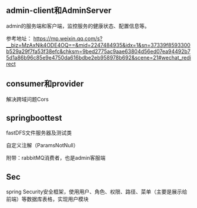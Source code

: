 ## admin-client和AdminServer
admin的服务端和客户端，监控服务的健康状态、配置信息等。

参考地址： <https://mp.weixin.qq.com/s?__biz=MzAxNjk4ODE4OQ==&mid=2247484935&idx=1&sn=37339f8593300b529a29f7fa53f38efc&chksm=9bed2775ac9aae63804d56ed07ea94492b75d1a86b96c85e9e4750da616bdbe2eb958978b692&scene=21#wechat_redirect>

## consumer和provider

解决跨域问题Cors

## springboottest

fastDFS文件服务器及测试类

自定义注解（ParamsNotNull）

附带：rabbitMQ消费者，也是admin客服端

## Sec

spring Security安全框架，使用用户、角色、权限、路径、菜单（主要是展示给前端）等数据库表格，实现用户模块

